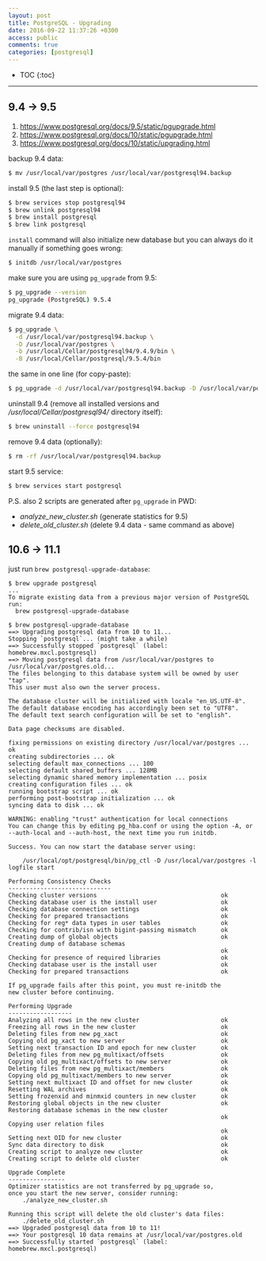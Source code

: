 ```yaml
---
layout: post
title: PostgreSQL - Upgrading
date: 2016-09-22 11:37:26 +0300
access: public
comments: true
categories: [postgresql]
---
```


<!-- @format -->

<!-- more -->

* TOC
{:toc}
<hr>

## 9.4 → 9.5

1. <https://www.postgresql.org/docs/9.5/static/pgupgrade.html>
2. <https://www.postgresql.org/docs/10/static/pgupgrade.html>
3. <https://www.postgresql.org/docs/10/static/upgrading.html>

backup 9.4 data:

```sh
$ mv /usr/local/var/postgres /usr/local/var/postgresql94.backup
```

install 9.5 (the last step is optional):

```sh
$ brew services stop postgresql94
$ brew unlink postgresql94
$ brew install postgresql
$ brew link postgresql
```

`install` command will also initialize new database but you can always do it
manually if something goes wrong:

```sh
$ initdb /usr/local/var/postgres
```

make sure you are using `pg_upgrade` from 9.5:

```sh
$ pg_upgrade --version
pg_upgrade (PostgreSQL) 9.5.4
```

migrate 9.4 data:

```sh
$ pg_upgrade \
  -d /usr/local/var/postgresql94.backup \
  -D /usr/local/var/postgres \
  -b /usr/local/Cellar/postgresql94/9.4.9/bin \
  -B /usr/local/Cellar/postgresql/9.5.4/bin
```

the same in one line (for copy-paste):

```sh
$ pg_upgrade -d /usr/local/var/postgresql94.backup -D /usr/local/var/postgres -b /usr/local/Cellar/postgresql94/9.4.9/bin -B /usr/local/Cellar/postgresql/9.5.4/bin
```

uninstall 9.4 (remove all installed versions and
_/usr/local/Cellar/postgresql94/_ directory itself):

```sh
$ brew uninstall --force postgresql94
```

remove 9.4 data (optionally):

```sh
$ rm -rf /usr/local/var/postgresql94.backup
```

start 9.5 service:

```sh
$ brew services start postgresql
```

P.S. also 2 scripts are generated after `pg_upgrade` in PWD:

- _analyze_new_cluster.sh_ (generate statistics for 9.5)
- _delete_old_cluster.sh_ (delete 9.4 data - same command as above)

## 10.6 → 11.1

just run `brew postgresql-upgrade-database`:

```
$ brew upgrade postgresql
...
To migrate existing data from a previous major version of PostgreSQL run:
  brew postgresql-upgrade-database
```

```
$ brew postgresql-upgrade-database
==> Upgrading postgresql data from 10 to 11...
Stopping `postgresql`... (might take a while)
==> Successfully stopped `postgresql` (label: homebrew.mxcl.postgresql)
==> Moving postgresql data from /usr/local/var/postgres to /usr/local/var/postgres.old...
The files belonging to this database system will be owned by user "tap".
This user must also own the server process.

The database cluster will be initialized with locale "en_US.UTF-8".
The default database encoding has accordingly been set to "UTF8".
The default text search configuration will be set to "english".

Data page checksums are disabled.

fixing permissions on existing directory /usr/local/var/postgres ... ok
creating subdirectories ... ok
selecting default max_connections ... 100
selecting default shared_buffers ... 128MB
selecting dynamic shared memory implementation ... posix
creating configuration files ... ok
running bootstrap script ... ok
performing post-bootstrap initialization ... ok
syncing data to disk ... ok

WARNING: enabling "trust" authentication for local connections
You can change this by editing pg_hba.conf or using the option -A, or
--auth-local and --auth-host, the next time you run initdb.

Success. You can now start the database server using:

    /usr/local/opt/postgresql/bin/pg_ctl -D /usr/local/var/postgres -l logfile start

Performing Consistency Checks
-----------------------------
Checking cluster versions                                   ok
Checking database user is the install user                  ok
Checking database connection settings                       ok
Checking for prepared transactions                          ok
Checking for reg* data types in user tables                 ok
Checking for contrib/isn with bigint-passing mismatch       ok
Creating dump of global objects                             ok
Creating dump of database schemas
                                                            ok
Checking for presence of required libraries                 ok
Checking database user is the install user                  ok
Checking for prepared transactions                          ok

If pg_upgrade fails after this point, you must re-initdb the
new cluster before continuing.

Performing Upgrade
------------------
Analyzing all rows in the new cluster                       ok
Freezing all rows in the new cluster                        ok
Deleting files from new pg_xact                             ok
Copying old pg_xact to new server                           ok
Setting next transaction ID and epoch for new cluster       ok
Deleting files from new pg_multixact/offsets                ok
Copying old pg_multixact/offsets to new server              ok
Deleting files from new pg_multixact/members                ok
Copying old pg_multixact/members to new server              ok
Setting next multixact ID and offset for new cluster        ok
Resetting WAL archives                                      ok
Setting frozenxid and minmxid counters in new cluster       ok
Restoring global objects in the new cluster                 ok
Restoring database schemas in the new cluster
                                                            ok
Copying user relation files
                                                            ok
Setting next OID for new cluster                            ok
Sync data directory to disk                                 ok
Creating script to analyze new cluster                      ok
Creating script to delete old cluster                       ok

Upgrade Complete
----------------
Optimizer statistics are not transferred by pg_upgrade so,
once you start the new server, consider running:
    ./analyze_new_cluster.sh

Running this script will delete the old cluster's data files:
    ./delete_old_cluster.sh
==> Upgraded postgresql data from 10 to 11!
==> Your postgresql 10 data remains at /usr/local/var/postgres.old
==> Successfully started `postgresql` (label: homebrew.mxcl.postgresql)
```
